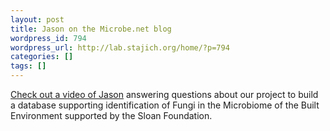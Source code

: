 ```yaml
---
layout: post
title: Jason on the Microbe.net blog
wordpress_id: 794
wordpress_url: http://lab.stajich.org/home/?p=794
categories: []
tags: []
---
```

[Check out a video of Jason](http://www.microbe.net/2012/09/18/people-behind-the-science-interview-videos-jason-stajich-fungi-and-databases/) answering questions about our project to build a database supporting identification of Fungi in the Microbiome of the Built Environment supported by the Sloan Foundation.
